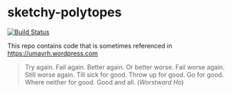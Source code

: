 # sketchy-polytopes

[![Build Status](https://travis-ci.org/umayrh/sketchy-polytopes.svg?branch=master)](https://travis-ci.org/umayrh/sketchy-polytopes)

This repo contains code that is sometimes referenced in https://umayrh.wordpress.com

> Try again. Fail again. Better again. Or better worse. Fail worse again. Still worse again. Till sick for good. Throw up for good. Go for good. Where neither for good. Good and all. (_Worstward Ho_)

